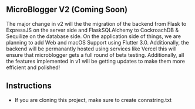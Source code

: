 ## MicroBlogger V2 (Coming Soon)

The major change in v2 will the the migration of the backend from Flask to ExpressJS on the server side and FlaskSQLAlchemy to CockroachDB & Sequilize on the database side. 
On the application side of things, we are planning to add Web and macOS Support using Flutter 3.0. 
Additionally, the backend will be permanantly hosted using services like Vercel this will ensure that microblogger gets a full round of beta testing.
Additionally, all the features implemented in v1 will be getting updates to make them more efficient and polished!


## Instructions
- If you are cloning this project, make sure to create connstring.txt 